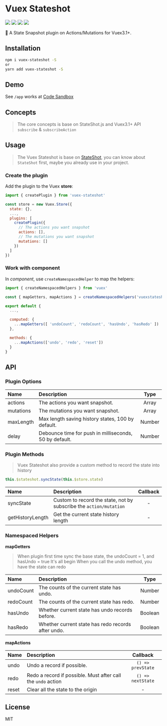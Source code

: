 # Vuex Stateshot

<p align="left">
  <a href="https://travis-ci.org/xiaoluoboding/vuex-stateshot"><img src="https://travis-ci.org/xiaoluoboding/vuex-stateshot.svg?branch=master"></a>
  <a href="https://www.npmjs.com/package/vuex-stateshot" target="_blank"><img src="https://img.shields.io/npm/v/vuex-stateshot.svg"></a>
  <a href="https://github.com/xiaoluoboding/vuex-stateshot"><img src="https://img.shields.io/github/stars/xiaoluoboding/vuex-stateshot.svg"></a>
  <a href="https://github.com/xiaoluoboding/vuex-stateshot"><img src="https://img.shields.io/github/license/xiaoluoboding/vuex-stateshot.svg"></a>
</p>

💾 A State Snapshot plugin on Actions/Mutations for Vuex3.1+.

## Installation

```bash
npm i vuex-stateshot -S
or
yarn add vuex-stateshot -S
```

## Demo

See `/app` works at [Code Sandbox](https://codesandbox.io/s/vuex-stateshot-szx9h)

## Concepts

> The core concepts is base on StateShot.js and Vuex3.1+ API `subscribe` & `subscribeAction`

## Usage

> The Vuex Stateshot is base on [StateShot](https://github.com/gaoding-inc/stateshot), you can know about `StateShot` first, maybe you already use in your project.


### Create the plugin

Add the plugin to the Vuex **store**:

```javascript
import { createPlugin } from 'vuex-stateshot'

const store = new Vuex.Store({
  state: {},
  ...,
  plugins: [
    createPlugin({
      // The actions you want snapshot
      actions: [],
      // The mutations you want snapshot
      mutations: []
    })
  ]
})
```

### Work with component

In *component*, use `createNamespacedHelper` to map the helpers:

```javascript
import { createNamespacedHelpers } from 'vuex'

const { mapGetters, mapActions } = createNamespacedHelpers('vuexstateshot')

export default {
  ...,

  computed: {
    ...mapGetters([ 'undoCount', 'redoCount', 'hasUndo', 'hasRedo' ])
  },

  methods: {
    ...mapActions(['undo', 'redo', 'reset'])
  }
}
```

## API

### Plugin Options

| Name | Description | Type |
|:--------|:--------|:--------:|
| actions | The actions you want snapshot. | Array |
| mutations | The mutations you want snapshot. | Array |
| maxLength | Max length saving history states, 100 by default. | Number |
| delay | Debounce time for push in milliseconds, 50 by default. | Number |

### Plugin Methods

> Vuex Stateshot also provide a custom method to record the state into history

```javascript
this.$stateshot.syncState(this.$store.state)
```

| Name | Description | Callback |
|:--------|:--------|:--------:|
| syncState | Custom to record the state, not by subscribe the `action/mutation` | - |
| getHistoryLength | Get the current state history length | - |

### Namespaced Helpers

**mapGetters**

> When plugin first time sync the base state, the undoCount = 1, and hasUndo = true
> It's all begin
> When you call the undo method, you have the state can redo

| Name | Description | Type |
|:--------|:--------|:--------:|
| undoCount | The counts of the current state has undo. | Number |
| redoCount | The counts of the current state has redo. | Number |
| hasUndo | Whether current state has undo records before. | Boolean |
| hasRedo | Whether current state has redo records after undo. | Boolean |

**mapActions**

| Name | Description | Callback |
|:--------|:--------|:--------:|
| undo | Undo a record if possible. | `() => prevState` |
| redo | Redo a record if possible. Must after call the `undo` action | `() => nextState` |
| reset | Clear all the state to the origin | - |

## License

MIT
